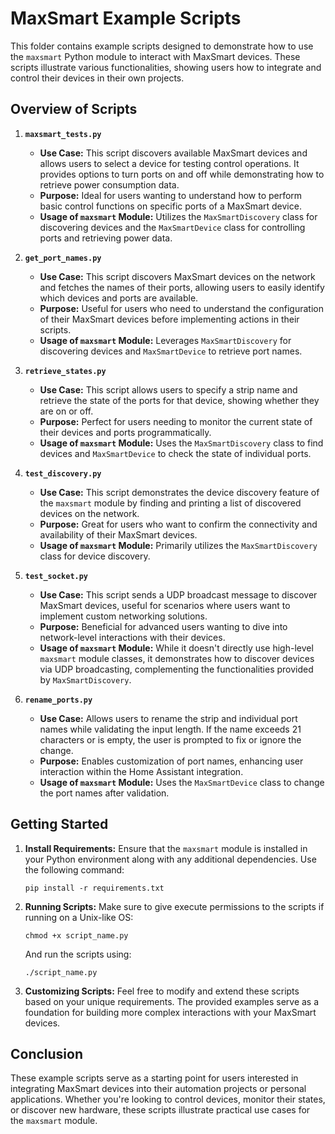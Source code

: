 # MaxSmart Example Scripts

This folder contains example scripts designed to demonstrate how to use the `maxsmart` Python module to interact with MaxSmart devices. These scripts illustrate various functionalities, showing users how to integrate and control their devices in their own projects.

## Overview of Scripts

1. **`maxsmart_tests.py`**

   - **Use Case:** This script discovers available MaxSmart devices and allows users to select a device for testing control operations. It provides options to turn ports on and off while demonstrating how to retrieve power consumption data.
   - **Purpose:** Ideal for users wanting to understand how to perform basic control functions on specific ports of a MaxSmart device.
   - **Usage of `maxsmart` Module:** Utilizes the `MaxSmartDiscovery` class for discovering devices and the `MaxSmartDevice` class for controlling ports and retrieving power data.

2. **`get_port_names.py`**

   - **Use Case:** This script discovers MaxSmart devices on the network and fetches the names of their ports, allowing users to easily identify which devices and ports are available.
   - **Purpose:** Useful for users who need to understand the configuration of their MaxSmart devices before implementing actions in their scripts.
   - **Usage of `maxsmart` Module:** Leverages `MaxSmartDiscovery` for discovering devices and `MaxSmartDevice` to retrieve port names.

3. **`retrieve_states.py`**

   - **Use Case:** This script allows users to specify a strip name and retrieve the state of the ports for that device, showing whether they are on or off.
   - **Purpose:** Perfect for users needing to monitor the current state of their devices and ports programmatically.
   - **Usage of `maxsmart` Module:** Uses the `MaxSmartDiscovery` class to find devices and `MaxSmartDevice` to check the state of individual ports.

4. **`test_discovery.py`**

   - **Use Case:** This script demonstrates the device discovery feature of the `maxsmart` module by finding and printing a list of discovered devices on the network.
   - **Purpose:** Great for users who want to confirm the connectivity and availability of their MaxSmart devices.
   - **Usage of `maxsmart` Module:** Primarily utilizes the `MaxSmartDiscovery` class for device discovery.

5. **`test_socket.py`**

   - **Use Case:** This script sends a UDP broadcast message to discover MaxSmart devices, useful for scenarios where users want to implement custom networking solutions.
   - **Purpose:** Beneficial for advanced users wanting to dive into network-level interactions with their devices.
   - **Usage of `maxsmart` Module:** While it doesn't directly use high-level `maxsmart` module classes, it demonstrates how to discover devices via UDP broadcasting, complementing the functionalities provided by `MaxSmartDiscovery`.

6. **`rename_ports.py`**
   - **Use Case:** Allows users to rename the strip and individual port names while validating the input length. If the name exceeds 21 characters or is empty, the user is prompted to fix or ignore the change.
   - **Purpose:** Enables customization of port names, enhancing user interaction within the Home Assistant integration.
   - **Usage of `maxsmart` Module:** Uses the `MaxSmartDevice` class to change the port names after validation.

## Getting Started

1. **Install Requirements:** Ensure that the `maxsmart` module is installed in your Python environment along with any additional dependencies. Use the following command:

   ```
   pip install -r requirements.txt
   ```

2. **Running Scripts:** Make sure to give execute permissions to the scripts if running on a Unix-like OS:

   ```
   chmod +x script_name.py
   ```

   And run the scripts using:

   ```
   ./script_name.py
   ```

3. **Customizing Scripts:** Feel free to modify and extend these scripts based on your unique requirements. The provided examples serve as a foundation for building more complex interactions with your MaxSmart devices.

## Conclusion

These example scripts serve as a starting point for users interested in integrating MaxSmart devices into their automation projects or personal applications. Whether you're looking to control devices, monitor their states, or discover new hardware, these scripts illustrate practical use cases for the `maxsmart` module.
